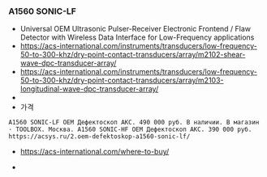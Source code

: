 


### A1560 SONIC-LF 
- Universal OEM Ultrasonic Pulser-Receiver Electronic Frontend / Flaw Detector with Wireless Data Interface for Low-Frequency applications
- https://acs-international.com/instruments/transducers/low-frequency-50-to-300-khz/dry-point-contact-transducers/array/m2102-shear-wave-dpc-transducer-array/
- https://acs-international.com/instruments/transducers/low-frequency-50-to-300-khz/dry-point-contact-transducers/array/m2103-longitudinal-wave-dpc-transducer-array/
- 
- 가격 
```
A1560 SONIC-LF OEM Дефектоскоп АКС. 490 000 руб. В наличии. В магазин · TOOLBOX. Москва. A1560 SONIC-HF OEM Дефектоскоп АКС. 390 000 руб.
https://acsys.ru/2.oem-defektoskop-a1560-sonic-lf/

```
- https://acs-international.com/where-to-buy/

- 
